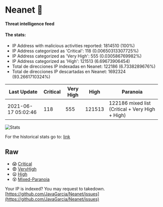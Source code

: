 # Neanet :hocho:
#### Threat intelligence feed
#### The stats:

- IP Address with malicious activities reported: 1814510 (100%)
- IP Address categorized as 'Critical':  118 (0.00650313307725%)
- IP Address categorized as 'Very High':  555 (0.030586769982%)
- IP Address categorized as 'High':  121513 (6.69673906454)
- Total de direcciones IP indexadas en Neanet:  122186 (6.7338289676%)
- Total de direcciones IP descartadas en Neanet:  1692324 (93.2661710324%)

| Last Update | Critical | Very High | High | Paranoia |
| --- | --- | --- | --- | --- |
| 2021-06-17 05:02:46 | 118 | 555 | 121513 | 122186 mixed list (Critical + Very High + High)|

![Stats](https://docs.google.com/spreadsheets/d/e/2PACX-1vSnaNMIXVabIpDJjufMlzH7poXnshF3mgd8Is1g9ytUEzVsP5my4Trn8f-xkoLLQ38xpL3HtmUexLo6/pubchart?oid=501124687&format=image)

For the historical stats go to: [link](/stats.csv)
## Raw
- :scream: [Critical](https://raw.githubusercontent.com/JavaGarcia/Neanet/master/blacklists/neanet_critical.txt)
- :fearful: [VeryHigh](https://raw.githubusercontent.com/JavaGarcia/Neanet/master/blacklists/neanet_veryHigh.txtt)
- :frowning: [High](https://raw.githubusercontent.com/JavaGarcia/Neanet/master/blacklists/neanet_high.txt)
- :dizzy_face: [Mixed-Paranoia](https://raw.githubusercontent.com/JavaGarcia/Neanet/master/blacklists/neanet_all.txt)


Your IP is indexed? You may request to takedown. [https://github.com/JavaGarcia/Neanet/issues](https://github.com/JavaGarcia/Neanet/issues)























































































































































































































































































































































































































































































































































































































































































































































































































































































































































































































































































































































































































































































































































































































































































































































































































































































































































































































































































































































































































































































































































































































































































































































































































































































































































































































































































































































































































































































































































































































































































































































































































































































































































































































































































































































































































































































































































































































































































































































































































































































































































































































































































































































































































































































































































































































































































































































































































































































































































































































































































































































































































































































































































































































































































































































































































































































































































































































































































































































































































































































































































































































































































































































































































































































































































































































































































































































































































































































































































































































































































































































































































































